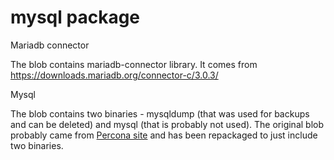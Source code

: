 mysql package
============
Mariadb connector

The blob contains mariadb-connector library. It comes from https://downloads.mariadb.org/connector-c/3.0.3/

Mysql

The blob contains two binaries - mysqldump (that was used for backups and can be
deleted) and mysql (that is probably not used). The original blob probably came from
[Percona
site](https://www.percona.com/downloads/Percona-Server-5.7/Percona-Server-5.7.10-3/binary/tarball/Percona-Server-5.7.10-3-Linux.x86_64.ssl100.tar.gz)
and has been repackaged to just include two binaries.
